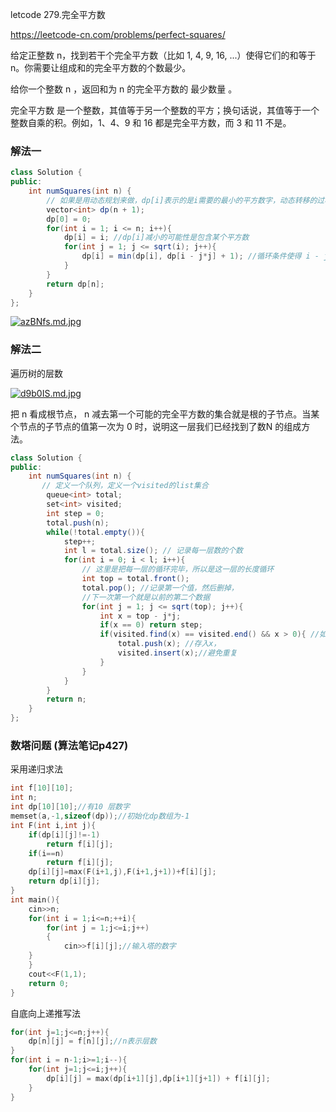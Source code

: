 letcode 279.完全平方数

https://leetcode-cn.com/problems/perfect-squares/

给定正整数 n，找到若干个完全平方数（比如 1, 4, 9, 16, ...）使得它们的和等于 n。你需要让组成和的完全平方数的个数最少。

给你一个整数 n ，返回和为 n 的完全平方数的 最少数量 。

完全平方数 是一个整数，其值等于另一个整数的平方；换句话说，其值等于一个整数自乘的积。例如，1、4、9 和 16 都是完全平方数，而 3 和 11 不是。



### 解法一

```java
class Solution {
public:
    int numSquares(int n) {
        // 如果是用动态规划来做，dp[i]表示的是i需要的最小的平方数字，动态转移的过程是，要么这个数字是来自于i - j*j这个数的和 + 1，要么是来自于它自己，取最小值
        vector<int> dp(n + 1);
        dp[0] = 0; 
        for(int i = 1; i <= n; i++){
            dp[i] = i; //dp[i]减小的可能性是包含某个平方数
            for(int j = 1; j <= sqrt(i); j++){
                dp[i] = min(dp[i], dp[i - j*j] + 1); //循环条件使得 i - j*j >=0
            }
        }
        return dp[n];
    }
};

```

<a href="https://imgchr.com/i/azBNfs"><img src="https://s1.ax1x.com/2020/08/13/azBNfs.md.jpg" alt="azBNfs.md.jpg" border="0"></a>



### 解法二

遍历树的层数

<a href="https://imgchr.com/i/d9b0IS"><img src="https://s1.ax1x.com/2020/08/14/d9b0IS.md.jpg" alt="d9b0IS.md.jpg" border="0">

</a>



把 n 看成根节点， n 减去第一个可能的完全平方数的集合就是根的子节点。当某个节点的子节点的值第一次为 0 时，说明这一层我们已经找到了数N 的组成方法。





```java
class Solution {
public:
    int numSquares(int n) {
       // 定义一个队列，定义一个visited的list集合  
        queue<int> total;
        set<int> visited;
        int step = 0;
        total.push(n);
        while(!total.empty()){
            step++;
            int l = total.size(); // 记录每一层数的个数
            for(int i = 0; i < l; i++){
                // 这里是把每一层的循环完毕，所以是这一层的长度循环
                int top = total.front();
                total.pop(); //记录第一个值，然后删掉，
                //下一次第一个就是以前的第二个数据
                for(int j = 1; j <= sqrt(top); j++){
                    int x = top - j*j;
                    if(x == 0) return step;
                    if(visited.find(x) == visited.end() && x > 0){ //如果 x 不在visited中，存入visited
                        total.push(x); //存入x，
                        visited.insert(x);//避免重复
                    }
                }
            }
        }
        return n;
    }
};

```



### 数塔问题 (算法笔记p427)

采用递归求法

```c++
int f[10][10];
int n;
int dp[10][10];//有10 层数字
memset(a,-1,sizeof(dp));//初始化dp数组为-1
int F(int i,int j){
    if(dp[i][j]!=-1)
        return f[i][j];
    if(i==n)
        return f[i][j];
    dp[i][j]=max(F(i+1,j),F(i+1,j+1))+f[i][j];
    return dp[i][j];
}
int main(){
    cin>>n;
    for(int i = 1;i<=n;++i){
        for(int j = 1;j<=i;j++)
        {
            cin>>f[i][j];//输入塔的数字
	}
    }
    cout<<F(1,1);
    return 0;
}
```

自底向上递推写法

```c++
for(int j=1;j<=n;j++){
    dp[n][j] = f[n][j];//n表示层数
}
for(int i = n-1;i>=1;i--){
    for(int j=1;j<=i;j++){
        dp[i][j] = max(dp[i+1][j],dp[i+1][j+1]) + f[i][j];
    }
}
```

